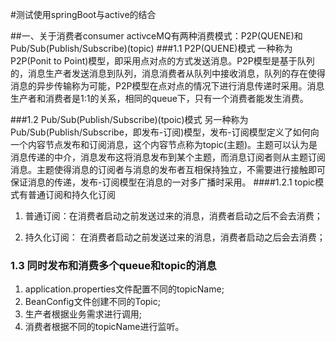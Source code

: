 #测试使用springBoot与active的结合

##一、关于消费者consumer
activceMQ有两种消费模式：P2P(QUENE)和Pub/Sub(Publish/Subscribe)(topic)
###1.1 P2P(QUENE)模式
一种称为P2P(Ponit to Point)模型，即采用点对点的方式发送消息。P2P模型是基于队列的，消息生产者发送消息到队列，消息消费者从队列中接收消息，队列的存在使得消息的异步传输称为可能，P2P模型在点对点的情况下进行消息传递时采用。消息生产者和消费者是1:1的关系，相同的queue下，只有一个消费者能发生消费。

###1.2 Pub/Sub(Publish/Subscribe)(tpoic)模式
另一种称为Pub/Sub(Publish/Subscribe，即发布-订阅)模型，发布-订阅模型定义了如何向一个内容节点发布和订阅消息，这个内容节点称为topic(主题)。主题可以认为是消息传递的中介，消息发布这将消息发布到某个主题，而消息订阅者则从主题订阅消息。主题使得消息的订阅者与消息的发布者互相保持独立，不需要进行接触即可保证消息的传递，发布-订阅模型在消息的一对多广播时采用。
####1.2.1 topic模式有普通订阅和持久化订阅
    
1. 普通订阅：在消费者启动之前发送过来的消息，消费者启动之后不会去消费；
    
2. 持久化订阅： 在消费者启动之前发送过来的消息，消费者启动之后会去消费；

### 1.3 同时发布和消费多个queue和topic的消息
1. application.properties文件配置不同的topicName;
2. BeanConfig文件创建不同的Topic;
3. 生产者根据业务需求进行调用;
4. 消费者根据不同的topicName进行监听。